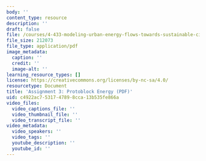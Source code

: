 ```yaml
---
body: ''
content_type: resource
description: ''
draft: false
file: /courses/4-433-modeling-urban-energy-flows-towards-sustainable-cities-and-neighborhoods-spring-2020/mit4_433s20_assignment3.pdf
file_size: 212073
file_type: application/pdf
image_metadata:
  caption: ''
  credit: ''
  image-alt: ''
learning_resource_types: []
license: https://creativecommons.org/licenses/by-nc-sa/4.0/
resourcetype: Document
title: 'Assignment 3: Protoblock Energy (PDF)'
uid: c4922ac7-5317-4789-8cca-13b535fe866a
video_files:
  video_captions_file: ''
  video_thumbnail_file: ''
  video_transcript_file: ''
video_metadata:
  video_speakers: ''
  video_tags: ''
  youtube_description: ''
  youtube_id: ''
---
```

